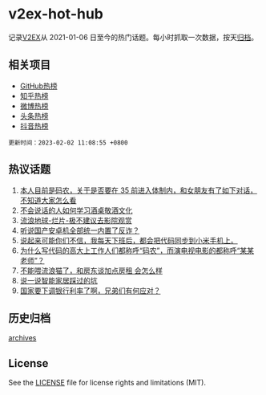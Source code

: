 # v2ex-hot-hub

 记录[V2EX](https://www.v2ex.com/)从 2021-01-06 日至今的热门话题。每小时抓取一次数据，按天[归档](archives)。
 
 ## 相关项目

- [GitHub热榜](https://github.com/lonnyzhang423/github-hot-hub)
- [知乎热榜](https://github.com/lonnyzhang423/zhihu-hot-hub)
- [微博热榜](https://github.com/lonnyzhang423/weibo-hot-hub)
- [头条热榜](https://github.com/lonnyzhang423/toutiao-hot-hub)
- [抖音热榜](https://github.com/lonnyzhang423/douyin-hot-hub)


 `更新时间：2023-02-02 11:08:55 +0800`

## 热议话题

1. [本人目前是码农，关于是否要在 35 前进入体制内，和女朋友有了如下对话，不知道大家怎么看](https://www.v2ex.com/t/912179)
1. [不会说话的人如何学习酒桌敬酒文化](https://www.v2ex.com/t/912193)
1. [流浪地球-烂片-极不建议去影院观赏](https://www.v2ex.com/t/912411)
1. [听说国产安卓机全部统一内置了反诈？](https://www.v2ex.com/t/912395)
1. [说起来可能你们不信，我每天下班后，都会把代码同步到小米手机上。](https://www.v2ex.com/t/912414)
1. [为什么写代码的高大上工作人们都称呼“码农”，而演电视电影的都称呼“某某老师”？](https://www.v2ex.com/t/912435)
1. [不能喂流浪猫了，和房东谈加点房租 会怎么样](https://www.v2ex.com/t/912210)
1. [说一说智能家居踩过的坑](https://www.v2ex.com/t/912237)
1. [国家要下调银行利率了啊，兄弟们有何应对？](https://www.v2ex.com/t/912216)

## 历史归档

[archives](archives)

## License

See the [LICENSE](LICENSE) file for license rights and limitations (MIT).
